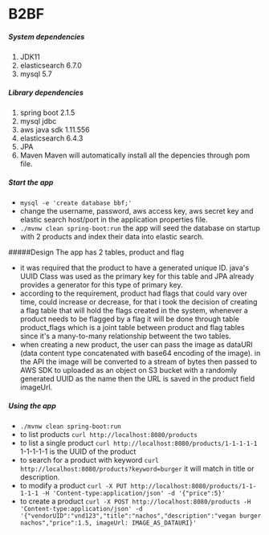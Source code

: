 # B2BF
##### System dependencies
1. JDK11
1. elasticsearch 6.7.0
1. mysql 5.7
##### Library dependencies
1. spring boot 2.1.5
1. mysql jdbc
1. aws java sdk 1.11.556
1. elasticsearch 6.4.3
1. JPA
1. Maven
Maven will automatically install all the depencies through pom file.

##### Start the app
- `mysql -e 'create database bbf;'`
- change the username, password, aws access key, aws secret key and elastic search host/port in the application properties file.
- `./mvnw clean spring-boot:run`
the app will seed the database on startup with 2 products and index their data into elastic search.

 #####Design
The app has 2 tables, product and flag
 - it was required that the product to have a generated unique ID. java's UUID Class was used as the primary key for this table and JPA already provides a generator for this type of primary key.
 - according to the requirement, product had flags that could vary over time, could increase or decrease, for that i took the decision of creating a flag table that will hold the flags created in the system, whenever a product needs to be flagged by a flag it will be done through table product_flags which is a joint table between product and flag tables since it's a many-to-many relationship betweent the two tables.
 - when creating a new product, the user can pass the image as dataURI (data content type concatenated with base64 encoding of the image). in the API the image will be converted to a stream of bytes then passed to AWS SDK to uploaded as an object on S3 bucket with a randomly generated UUID as the name then the URL is saved in the product field imageUrl.

##### Using the app
- `./mvnw clean spring-boot:run`
- to list products `curl http://localhost:8080/products`
- to list a single product `curl http://localhost:8080/products/1-1-1-1-1` 1-1-1-1-1 is the UUID of the product
- to search for a product with keyword `curl http://localhost:8080/products?keyword=burger` it will match in title or description.
- to modify a product `curl -X PUT http://localhost:8080/products/1-1-1-1-1 -H 'Content-type:application/json' -d '{"price":5}'`
- to create a product `curl -X POST http://localhost:8080/products -H 'Content-type:application/json' -d '{"vendorUID":"vnd123","title":"nachos","description":"vegan burger nachos","price":1.5, imageUrl: IMAGE_AS_DATAURI}'`

